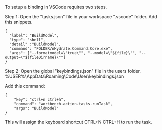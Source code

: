 To setup a binding in VSCode requires two steps.

Step 1:
Open the "tasks.json" file in your workspace ".vscode" folder. Add this snippets.

    {
      "label": "BuildModel",
      "type": "shell",
      "detail" :"BuildModel",
      "command": "FOLDER/nHydrate.Command.Core.exe",
      "args": ["--formatmodel=\"true\"", "--model=\"${file}\"", "--output=\"${fileDirname}\""]
    }


Step 2:
Open the global "keybindings.json" file in the users folder.
%USER%\AppData\Roaming\Code\User\keybindings.json

Add this command:

    {
        "key": "ctrl+n ctrl+h",
        "command": "workbench.action.tasks.runTask",
        "args": "BuildModel"
    }

This will assign the keyboard shortcut CTRL+N CTRL+H to run the task.
